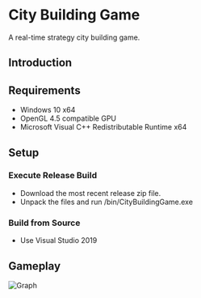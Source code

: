 # City Building Game

A real-time strategy city building game.

## Introduction

## Requirements

* Windows 10 x64
* OpenGL 4.5 compatible GPU
* Microsoft Visual C++ Redistributable Runtime x64

## Setup
### Execute Release Build

* Download the most recent release zip file.
* Unpack the files and run /bin/CityBuildingGame.exe 

### Build from Source

* Use Visual Studio 2019

## Gameplay

![Graph](media/screenshot2.png)

